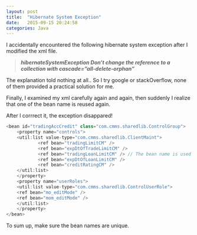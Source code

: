 ```yaml
---
layout: post
title:  "Hibernate System Exception"
date:   2015-09-15 20:24:58
categories: Java
---
```


I accidentally encountered the following hibernate system exception after I modified the xml file.

> ***hibernateSystemException Don’t change the reference to a collection with cascade=”all-delete-orphan”***

The explanation told nothing at all.. So I try google or stackOverflow, none of them provided a practical solution for me.

Finally, I examined my xml carefully again and again, then suddenly I realize that one of the bean name is reused again.

After I corrrect it, the exception disappared!

```java
<bean id="tradingAccCredit" class="com.cmms.sharedlib.ControlGroup">
    <property name="controls">
    <util:list value-type="com.cmms.sharedlib.ClientMaint">
            <ref bean="tradingLimitCM" />
            <ref bean="expDtOfTradeLimitCM" />
            <ref bean="tradingLoanLimitCM" /> // The bean name is used previously in another xml
            <ref bean="expDtOfLoanLimitCM" />
            <ref bean="creditRatingCM" />
    </util:list>
    </property>
    <property name="userRoles">
    <util:list value-type="com.cmms.sharedlib.ControlUserRole">
    <ref bean="mo_editMode" />
    <ref bean="mom_editMode" />
    </util:list>
    </property>
</bean>
```

To sum up, make sure the bean names are unique.
